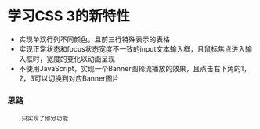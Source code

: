 #   学习CSS 3的新特性
*   实现单双行列不同颜色，且前三行特殊表示的表格
*   实现正常状态和focus状态宽度不一致的input文本输入框，且鼠标焦点进入输入框时，宽度的变化以动画呈现
*   不使用JavaScript，实现一个Banner图轮流播放的效果，且点击右下角的1，2，3可以切换到对应Banner图片
###  思路
        只实现了部分功能
